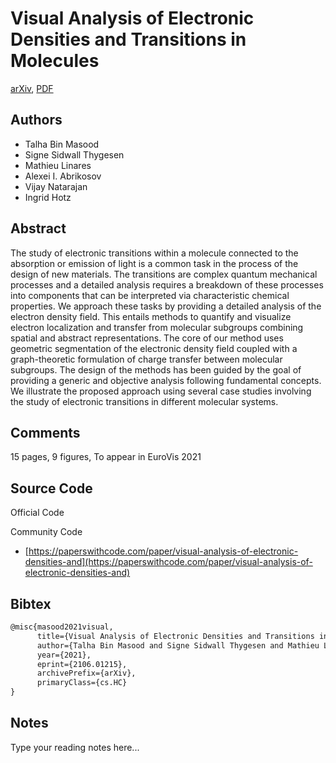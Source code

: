 
# Visual Analysis of Electronic Densities and Transitions in Molecules

[arXiv](https://arxiv.org/abs/2106.01215), [PDF](https://arxiv.org/pdf/2106.01215.pdf)

## Authors

- Talha Bin Masood
- Signe Sidwall Thygesen
- Mathieu Linares
- Alexei I. Abrikosov
- Vijay Natarajan
- Ingrid Hotz

## Abstract

The study of electronic transitions within a molecule connected to the absorption or emission of light is a common task in the process of the design of new materials. The transitions are complex quantum mechanical processes and a detailed analysis requires a breakdown of these processes into components that can be interpreted via characteristic chemical properties. We approach these tasks by providing a detailed analysis of the electron density field. This entails methods to quantify and visualize electron localization and transfer from molecular subgroups combining spatial and abstract representations. The core of our method uses geometric segmentation of the electronic density field coupled with a graph-theoretic formulation of charge transfer between molecular subgroups. The design of the methods has been guided by the goal of providing a generic and objective analysis following fundamental concepts. We illustrate the proposed approach using several case studies involving the study of electronic transitions in different molecular systems.

## Comments

15 pages, 9 figures, To appear in EuroVis 2021

## Source Code

Official Code



Community Code

- [https://paperswithcode.com/paper/visual-analysis-of-electronic-densities-and](https://paperswithcode.com/paper/visual-analysis-of-electronic-densities-and)

## Bibtex

```tex
@misc{masood2021visual,
      title={Visual Analysis of Electronic Densities and Transitions in Molecules}, 
      author={Talha Bin Masood and Signe Sidwall Thygesen and Mathieu Linares and Alexei I. Abrikosov and Vijay Natarajan and Ingrid Hotz},
      year={2021},
      eprint={2106.01215},
      archivePrefix={arXiv},
      primaryClass={cs.HC}
}
```

## Notes

Type your reading notes here...

